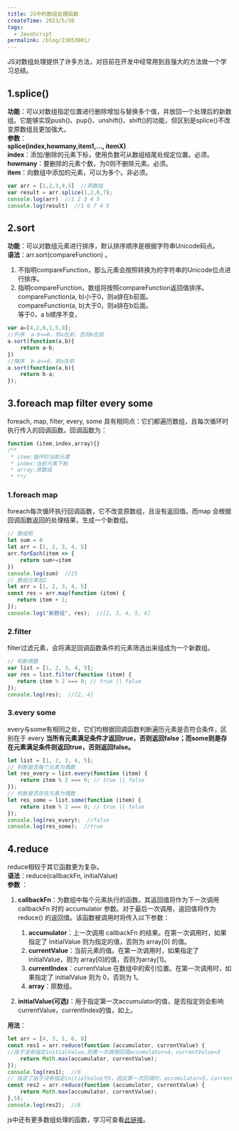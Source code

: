 ```yaml
---
title: JS中的数组处理函数
createTime: 2023/5/30
tags:
  - JavaScript
permalink: /blog/23053001/
---
```


JS对数组处理提供了许多方法，对目前在开发中经常用到且强大的方法做一个学习总结。
<!-- more -->
## 1.splice()
**功能**：可以对数组指定位置进行删除增加与替换多个值，并放回一个处理后的新数组。它能够实现<span class="md-self-span">push()</span>、<span class="md-self-span">pup()</span>、<span class="md-self-span">unshift()</span>、<span class="md-self-span">shift()</span>的功能，但区别是<span class="md-self-span">splice()</span>不改变原数组且更加强大。  
**参数**：  
**splice(index,howmany,item1,..., itemX)**  
**index**：添加/删除的元素下标，使用负数可从数组结尾处规定位置。必须。  
**howmany**：要删除的元素个数，为0则不删除元素。必须。  
**item**：向数组中添加的元素，可以为多个。非必须。  
```js
var arr = [1,2,3,4,5]  //原数组
var result = arr.splice(1,2,6,7);
console.log(arr)  //1 2 3 4 5
console.log(result)  //1 6 7 4 5
```
## 2.sort
**功能**：可以对数组元素进行排序，默认排序顺序是根据字符串Unicode码点。  
**语法**：<span class="md-self-span">arr.sort(compareFunction)</span> 。
1. 不指明compareFunction，那么元素会按照转换为的字符串的Unicode位点进行排序。
2. 指明compareFunction，数组将按照compareFunction返回值排序。  
   compareFunction(a, b)小于0，则a排在b前面。  
   compareFunction(a, b)大于0，则a排在b后面。  
   等于0，a b顺序不变，
```js
var a=[4,2,6,1,5,9];
//升序  a-b<=0，则a在前，否则b在前
a.sort(function(a,b){
    return a-b;
})
//降序  b-a<=0，则a在前
a.sort(function(a,b){
    return b-a;
});
```
## 3.foreach map filter every some
<span class="md-self-span">foreach</span>,
<span class="md-self-span">map</span>,
<span class="md-self-span">filter</span>,
<span class="md-self-span">every</span>,
<span class="md-self-span">some</span>
具有相同点：它们都遍历数组，且每次循环时执行传入的回调函数。回调函数为：
```js
function (item,index,array){}
/**
 * item:循环的当前元素
 * index:当前元素下标
 * array:原数组
 * **/
```
### 1.foreach  map
<span class="md-self-span">foreach</span>每次循环执行回调函数，它不改变原数组，且没有返回值。而<span class="md-self-span">map</span>
会根据回调函数返回的处理结果，生成一个新数组。
```js
// 数组和
let sum = 0
let arr = [1, 2, 3, 4, 5]
arr.forEach(item => {
    return sum+=item
})
console.log(sum)  //15
// 数组元素加1
let arr = [1, 2, 3, 4, 5]
const res = arr.map(function (item) {
   return item + 1;
});
console.log("新数组", res);  //[2, 3, 4, 5, 6]
```
### 2.filter
<span class="md-self-span">filter</span>过滤元素，会将满足回调函数条件的元素筛选出来组成为一个新数组。
```js
// 判断偶数
var list = [1, 2, 3, 4, 5];
var res = list.filter(function (item) {
   return item % 2 === 0; // true || false
});
console.log(res);  //[2, 4]
```
### 3.every some
<span class="md-self-span">every</span>与<span class="md-self-span">some</span>有相同之处，它们均根据回调函数判断遍历元素是否符合条件，区别在于
<span class="md-self-span">every</span> **当所有元素满足条件才返回true，否则返回false；而<span class="md-self-span">some</span>则是存在元素满足条件则返回true，否则返回false。**  
```js
let list = [1, 2, 3, 4, 5];
// 判断是否每个元素为偶数
let res_every = list.every(function (item) {
    return item % 2 === 0; // true || false
});
// 判断是否存在元素为偶数
let res_some = list.some(function (item) {
    return item % 2 === 0; // true || false
});
console.log(res_every);  //false
console.log(res_some);  //true
```
## 4.reduce
<span class="md-self-span">reduce</span>相较于其它函数更为复杂。  
**语法**：reduce(callbackFn, initialValue)  
**参数**  ：
   1. **callbackFn**：为数组中每个元素执行的函数。其返回值将作为下一次调用 callbackFn 时的 accumulator 参数。对于最后一次调用，返回值将作为 reduce() 的返回值。该函数被调用时将传入以下参数： 
      1. **accumulator**：上一次调用 callbackFn 的结果。在第一次调用时，如果指定了 initialValue 则为指定的值，否则为 array[0] 的值。  
      2. **currentValue**：当前元素的值。在第一次调用时，如果指定了 initialValue，则为 array[0]的值，否则为array[1]。
      3. **currentIndex**：currentValue 在数组中的索引位置。在第一次调用时，如果指定了 initialValue 则为 0，否则为 1。
      4. **array**：原数组。  

  2. **initialValue(可选)**：用于指定第一次accumulator的值，是否指定则会影响currentValue，currentIndex的值，如上。  

**用法**：
```js
let arr = [4, 3, 1, 6, 8]
const res1 = arr.reduce(function (accumulator, currentValue) {
//由于没有指定initialValue,则第一次调用回调accumulator=4，currentValue=3
    return Math.max(accumulator, currentValue);
});
console.log(res1);  //8
// 指定了由于没有指定initialValue为5，因此第一次回调时，accumulator=5，currentValue=4
const res2 = arr.reduce(function (accumulator, currentValue) {
    return Math.max(accumulator, currentValue);
},5);
console.log(res2);  //8
```
js中还有更多数组处理的函数，学习可查看[此链接](https://developer.mozilla.org/zh-CN/docs/Web/JavaScript/Reference/Global_Objects/Array/at)。

